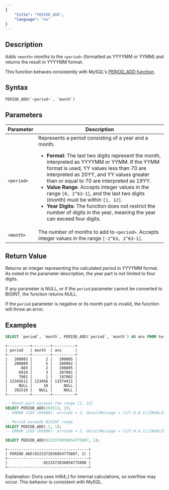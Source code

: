 ```yaml
---
{
    "title": "PERIOD_ADD",
    "language": "en"
}
---
```


## Description
Adds `<month>` months to the `<period>` (formatted as YYYYMM or YYMM) and returns the result in YYYYMM format.

This function behaves consistently with MySQL's [PERIOD_ADD function](https://dev.mysql.com/doc/refman/8.4/en/date-and-time-functions.html#function_period-add).

## Syntax

```sql
PERIOD_ADD(`<period>`, `month`)
```

## Parameters

| Parameter  | Description                                                                                                                                                                                                                                                                                                                                                                                                                                                                                                                                                                         |
| ---------- | ----------------------------------------------------------------------------------------------------------------------------------------------------------------------------------------------------------------------------------------------------------------------------------------------------------------------------------------------------------------------------------------------------------------------------------------------------------------------------------------------------------------------------------------------------------------------------------- |
| `<period>` | Represents a period consisting of a year and a month. <ul><li>**Format**: The last two digits represent the month, interpreted as YYYYMM or YYMM. If the YYMM format is used, YY values less than 70 are interpreted as 20YY, and YY values greater than or equal to 70 are interpreted as 19YY.</li><li>**Value Range**: Accepts integer values in the range `[0, 2^63-1]`, and the last two digits (month) must be within `[1, 12]`.</li><li>**Year Digits**: The function does not restrict the number of digits in the year, meaning the year can exceed four digits.</li></ul> |
| `<month>`  | The number of months to add to `<period>`. Accepts integer values in the range `[-2^63, 2^63-1]`.                                                                                                                                                                                                                                                                                                                                                                                                                                                                                   |

## Return Value

Returns an integer representing the calculated period in YYYYMM format. As noted in the parameter description, the year part is not limited to four digits.

If any parameter is NULL, or if the `period` parameter cannot be converted to BIGINT, the function returns NULL.

If the `period` parameter is negative or its month part is invalid, the function will throw an error.

## Examples

```sql
SELECT `period`, `month`, PERIOD_ADD(`period`, `month`) AS ans FROM test_period_add;
```
```text
+----------+--------+----------+
| period   | month  | ans      |
+----------+--------+----------+
|   200803 |      2 |   200805 |
|   200809 |      5 |   200902 |
|      803 |      2 |   200805 |
|     6910 |      3 |   207001 |
|     7001 |      1 |   197002 |
| 12345611 | 123456 | 13374411 |
|     NULL |     10 |     NULL |
|   202510 |   NULL |     NULL |
+----------+--------+----------+
```

```sql
-- Month part exceeds the range [1, 12]
SELECT PERIOD_ADD(202513, 1);
-- ERROR 1105 (HY000): errCode = 2, detailMessage = (127.0.0.1)[INVALID_ARGUMENT]Period function got invalid period: 202513

-- Period exceeds BIGINT range
SELECT PERIOD_ADD(-1, 1);
-- ERROR 1105 (HY000): errCode = 2, detailMessage = (127.0.0.1)[INVALID_ARGUMENT]Period function got invalid period: -1
```

```sql
SELECT PERIOD_ADD(9223372036854775807, 1);
```
```text
+------------------------------------+
| PERIOD_ADD(9223372036854775807, 1) |
+------------------------------------+
|               -9223372036854775808 |
+------------------------------------+
```
Explanation: Doris uses int64_t for internal calculations, so overflow may occur. This behavior is consistent with MySQL.